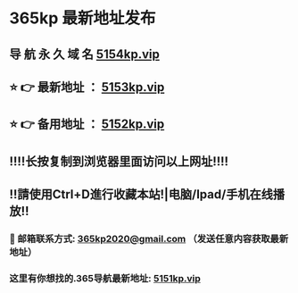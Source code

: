 # 365kp 最新地址发布 
## 导 航 永 久 域 名       [5154kp.vip](https://drrutvwdd.26.xn--2scrj9c/home.html?channel=42724)
## ⭐️ 👉 最新地址 ：       [5153kp.vip](https://drrutvwdd.26.xn--2scrj9c/home.html?channel=42724)
## ⭐️ 👉 备用地址 ：       [5152kp.vip](https://drrutvwdd.26.xn--2scrj9c/home.html?channel=42724)
## ‼️‼️长按复制到浏览器里面访问以上网址‼️‼️
## ‼️請使用Ctrl+D進行收藏本站!|电脑/Ipad/手机在线播放‼️
### 📧 邮箱联系方式: 365kp2020@gmail.com （发送任意内容获取最新地址）
### 这里有你想找的.365导航最新地址:        [5151kp.vip](https://drrutvwdd.26.xn--2scrj9c/home.html?channel=42724)
